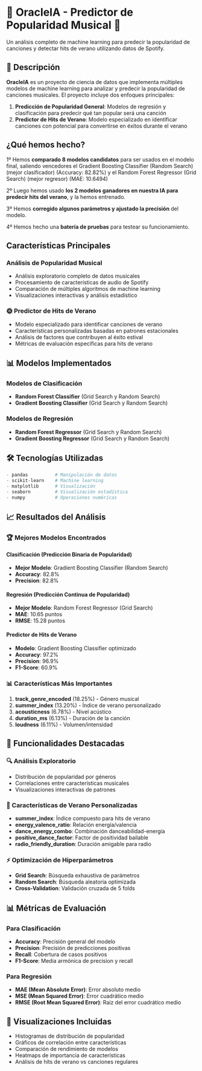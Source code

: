 # 🎵 OracleIA - Predictor de Popularidad Musical 🎵

Un análisis completo de machine learning para predecir la popularidad de canciones y detectar hits de verano utilizando datos de Spotify.

## 📝 Descripción 

**OracleIA** es un proyecto de ciencia de datos que implementa múltiples modelos de machine learning para analizar y predecir la popularidad de canciones musicales. El proyecto incluye dos enfoques principales:

1. **Predicción de Popularidad General**: Modelos de regresión y clasificación para predecir qué tan popular será una canción
2. **Predictor de Hits de Verano**: Modelo especializado en identificar canciones con potencial para convertirse en éxitos durante el verano

## ¿Qué hemos hecho? 
1º Hemos **comparado 8 modelos candidatos** para ser usados en el modelo final, saliendo vencedores el Gradient Boosting Classifier (Random Search) (mejor clasificador)          (Accuracy: 82.82%) y el Random Forest Regressor (Grid Search) (mejor regresor) (MAE: 10.6494)

2º Luego hemos usado **los 2 modelos ganadores en nuestra IA para predecir hits del verano**, y la hemos entrenado. 

3º Hemos **corregido algunos parámetros y ajustado la precisión** del modelo. 

4º Hemos hecho una **batería de pruebas** para testear su funcionamiento.

## Características Principales

###  Análisis de Popularidad Musical
- Análisis exploratorio completo de datos musicales
- Procesamiento de características de audio de Spotify
- Comparación de múltiples algoritmos de machine learning
- Visualizaciones interactivas y análisis estadístico

### 🌞 Predictor de Hits de Verano
- Modelo especializado para identificar canciones de verano
- Características personalizadas basadas en patrones estacionales
- Análisis de factores que contribuyen al éxito estival
- Métricas de evaluación específicas para hits de verano

## 📊 Modelos Implementados

### Modelos de Clasificación
- **Random Forest Classifier** (Grid Search y Random Search)
- **Gradient Boosting Classifier** (Grid Search y Random Search)

### Modelos de Regresión
- **Random Forest Regressor** (Grid Search y Random Search)
- **Gradient Boosting Regressor** (Grid Search y Random Search)

## 🛠️ Tecnologías Utilizadas

```python
- pandas          # Manipulación de datos
- scikit-learn    # Machine learning
- matplotlib      # Visualización
- seaborn         # Visualización estadística
- numpy           # Operaciones numéricas
```


## 📈 Resultados del Análisis

### 🏆 Mejores Modelos Encontrados

#### Clasificación (Predicción Binaria de Popularidad)
- **Mejor Modelo**: Gradient Boosting Classifier (Random Search)
- **Accuracy**: 82.8%
- **Precision**: 82.8%

#### Regresión (Predicción Continua de Popularidad)
- **Mejor Modelo**: Random Forest Regressor (Grid Search)
- **MAE**: 10.65 puntos
- **RMSE**: 15.28 puntos

#### Predictor de Hits de Verano
- **Modelo**: Gradient Boosting Classifier optimizado
- **Accuracy**: 97.2%
- **Precision**: 96.9%
- **F1-Score**: 60.9%

### 📊 Características Más Importantes

1. **track_genre_encoded** (18.25%) - Género musical
2. **summer_index** (13.20%) - Índice de verano personalizado
3. **acousticness** (6.78%) - Nivel acústico
4. **duration_ms** (6.13%) - Duración de la canción
5. **loudness** (6.11%) - Volumen/intensidad

## 🎯 Funcionalidades Destacadas

### 🔍 Análisis Exploratorio
- Distribución de popularidad por géneros
- Correlaciones entre características musicales
- Visualizaciones interactivas de patrones

### 🌊 Características de Verano Personalizadas
- **summer_index**: Índice compuesto para hits de verano
- **energy_valence_ratio**: Relación energía/valencia
- **dance_energy_combo**: Combinación danceabilidad-energía
- **positive_dance_factor**: Factor de positividad bailable
- **radio_friendly_duration**: Duración amigable para radio

### ⚡ Optimización de Hiperparámetros
- **Grid Search**: Búsqueda exhaustiva de parámetros
- **Random Search**: Búsqueda aleatoria optimizada
- **Cross-Validation**: Validación cruzada de 5 folds


## 📊 Métricas de Evaluación

### Para Clasificación
- **Accuracy**: Precisión general del modelo
- **Precision**: Precisión de predicciones positivas
- **Recall**: Cobertura de casos positivos
- **F1-Score**: Media armónica de precision y recall

### Para Regresión
- **MAE (Mean Absolute Error)**: Error absoluto medio
- **MSE (Mean Squared Error)**: Error cuadrático medio
- **RMSE (Root Mean Squared Error)**: Raíz del error cuadrático medio

## 🎨 Visualizaciones Incluidas

-  Histogramas de distribución de popularidad
-  Gráficos de correlación entre características
-  Comparación de rendimiento de modelos
-  Heatmaps de importancia de características
-  Análisis de hits de verano vs canciones regulares


